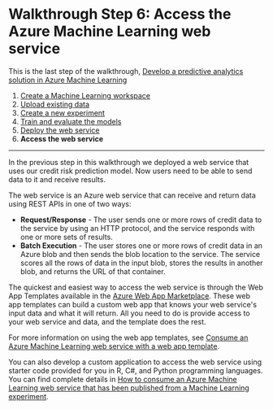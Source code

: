 <properties
	pageTitle="Step 6: Access the Machine Learning web service | Microsoft Azure"
	description="Step 6 of the Develop a predictive solution walkthrough: Access an active Azure Machine Learning web service."
	services="machine-learning"
	documentationCenter=""
	authors="garyericson"
	manager="paulettm"
	editor="cgronlun"/>

<tags
	ms.service="machine-learning"
	ms.workload="data-services"
	ms.tgt_pltfrm="na"
	ms.devlang="na"
	ms.topic="article"
	ms.date="02/03/2016"
	ms.author="garye"/>


# Walkthrough Step 6: Access the Azure Machine Learning web service

This is the last step of the walkthrough, [Develop a predictive analytics solution in Azure Machine Learning](machine-learning-walkthrough-develop-predictive-solution.md)


1.	[Create a Machine Learning workspace](machine-learning-walkthrough-1-create-ml-workspace.md)
2.	[Upload existing data](machine-learning-walkthrough-2-upload-data.md)
3.	[Create a new experiment](machine-learning-walkthrough-3-create-new-experiment.md)
4.	[Train and evaluate the models](machine-learning-walkthrough-4-train-and-evaluate-models.md)
5.	[Deploy the web service](machine-learning-walkthrough-5-publish-web-service.md)
6.	**Access the web service**

----------

In the previous step in this walkthrough we deployed a web service that uses our credit risk prediction model. 
Now users need to be able to send data to it and receive results. 

The web service is an Azure web service that can receive and return data using REST APIs in one of two ways:  

-	**Request/Response** - The user sends one or more rows of credit data to the service by using an HTTP protocol, and the service responds with one or more sets of results.
-	**Batch Execution** - The user stores one or more rows of credit data in an Azure blob and then sends the blob location to the service. The service scores all the rows of data in the input blob, stores the results in another blob, and returns the URL of that container.  

The quickest and easiest way to access the web service is through the Web App Templates available in the [Azure Web App Marketplace](https://azure.microsoft.com/marketplace/web-applications/all/).
These web app templates can build a custom web app that knows your web service's input data and what it will return. All you need to do is provide access to your web service and data, and the template does the rest.

For more information on using the web app templates, see [Consume an Azure Machine Learning web service with a web app template](machine-learning-consume-web-service-with-web-app-template.md).

You can also develop a custom application to access the web service using starter code provided for you in R, C#, and Python programming languages.
You can find complete details in [How to consume an Azure Machine Learning web service that has been published from a Machine Learning experiment](machine-learning-consume-web-services.md).
